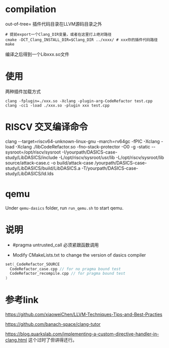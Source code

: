 # compilation
out-of-tree= 插件代码目录在LLVM源码目录之外

```
# 提前export一个Clang_DIR变量，或者在这里打上绝对路径
cmake -DCT_Clang_INSTALL_DIR=$Clang_DIR ../xxxx/ # xxx你的插件代码路径
make
```
编译之后得到一个Libxxx.so文件
# 使用
两种插件加载方式
```
clang -fplugin=./xxx.so -Xclang -plugin-arg-CodeRefactor test.cpp
clang -cc1 -load ./xxx.so -plugin xxx test.cpp
```

# RISCV 交叉编译命令
 clang --target=riscv64-unknown-linux-gnu -march=rv64gc -fPIC -Xclang -load -Xclang ./libCodeRefactor.so -fno-stack-protector -O0 -g -static --sysroot=/opt/riscv/sysroot -I/yourpath/DASICS-case-study/LibDASICS/include  -L/opt/riscv/sysroot/usr/lib -L/opt/riscv/sysroot/lib source/attack-case.c -o build/attack-case /yourpath/DASICS-case-study/LibDASICS/build/LibDASICS.a -T/yourpath/DASICS-case-study/LibDASICS/ld.lds 

# qemu
Under `qemu-dasics` folder, run `run_qemu.sh` to start qemu.

# 说明
+ #pragma untrusted_call 必须紧跟函数调用

+ Modify CMakeLists.txt to change the version of dasics compiler

```C
set(_CodeRefactor_SOURCE
  CodeRefactor_case.cpp // for no pragma bound test
  CodeRefactor_recompile.cpp // for pragma bound test
)
```

# 参考link
https://github.com/xiaoweiChen/LLVM-Techniques-Tips-and-Best-Practies

https://github.com/banach-space/clang-tutor

https://blog.quarkslab.com/implementing-a-custom-directive-handler-in-clang.html 
这个过时了但讲得还行。